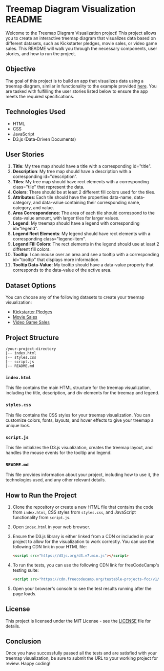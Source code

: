 # Treemap Diagram Visualization README

Welcome to the Treemap Diagram Visualization project! This project allows you to create an interactive treemap diagram that visualizes data based on different datasets, such as Kickstarter pledges, movie sales, or video game sales. This README will walk you through the necessary components, user stories, and how to run the project.

## Objective

The goal of this project is to build an app that visualizes data using a treemap diagram, similar in functionality to the example provided [here](https://treemap-diagram.freecodecamp.rocks). You are tasked with fulfilling the user stories listed below to ensure the app meets the required specifications.

## Technologies Used

- HTML
- CSS
- JavaScript
- D3.js (Data-Driven Documents)

## User Stories

1. **Title**: My tree map should have a title with a corresponding id="title".
2. **Description**: My tree map should have a description with a corresponding id="description".
3. **Tiles**: My tree map should have rect elements with a corresponding class="tile" that represent the data.
4. **Colors**: There should be at least 2 different fill colors used for the tiles.
5. **Attributes**: Each tile should have the properties data-name, data-category, and data-value containing their corresponding name, category, and value.
6. **Area Correspondence**: The area of each tile should correspond to the data-value amount, with larger tiles for larger values.
7. **Legend**: My treemap should have a legend with corresponding id="legend".
8. **Legend Rect Elements**: My legend should have rect elements with a corresponding class="legend-item".
9. **Legend Fill Colors**: The rect elements in the legend should use at least 2 different fill colors.
10. **Tooltip**: I can mouse over an area and see a tooltip with a corresponding id="tooltip" that displays more information.
11. **Tooltip Data-Value**: My tooltip should have a data-value property that corresponds to the data-value of the active area.

## Dataset Options

You can choose any of the following datasets to create your treemap visualization:

- [Kickstarter Pledges](https://cdn.freecodecamp.org/testable-projects-fcc/data/tree_map/kickstarter-funding-data.json)
- [Movie Sales](https://cdn.freecodecamp.org/testable-projects-fcc/data/tree_map/movie-data.json)
- [Video Game Sales](https://cdn.freecodecamp.org/testable-projects-fcc/data/tree_map/video-game-sales-data.json)

## Project Structure

```
/your-project-directory
|-- index.html
|-- styles.css
|-- script.js
|-- README.md
```

### `index.html`

This file contains the main HTML structure for the treemap visualization, including the title, description, and div elements for the treemap and legend.

### `styles.css`

This file contains the CSS styles for your treemap visualization. You can customize colors, fonts, layouts, and hover effects to give your treemap a unique look.

### `script.js`

This file initializes the D3.js visualization, creates the treemap layout, and handles the mouse events for the tooltip and legend.

### `README.md`

This file provides information about your project, including how to use it, the technologies used, and any other relevant details.

## How to Run the Project

1. Clone the repository or create a new HTML file that contains the code from `index.html`, CSS styles from `styles.css`, and JavaScript functionality from `script.js`.

2. Open `index.html` in your web browser.

3. Ensure the D3.js library is either linked from a CDN or included in your project to allow for the visualization to work correctly. You can use the following CDN link in your HTML file:
   ```html
   <script src="https://d3js.org/d3.v7.min.js"></script>
   ```

4. To run the tests, you can use the following CDN link for freeCodeCamp's testing suite:
   ```html
   <script src="https://cdn.freecodecamp.org/testable-projects-fcc/v1/bundle.js"></script>
   ```

5. Open your browser's console to see the test results running after the page loads.

## License

This project is licensed under the MIT License - see the [LICENSE](LICENSE) file for details.

## Conclusion

Once you have successfully passed all the tests and are satisfied with your treemap visualization, be sure to submit the URL to your working project for review. Happy coding!
